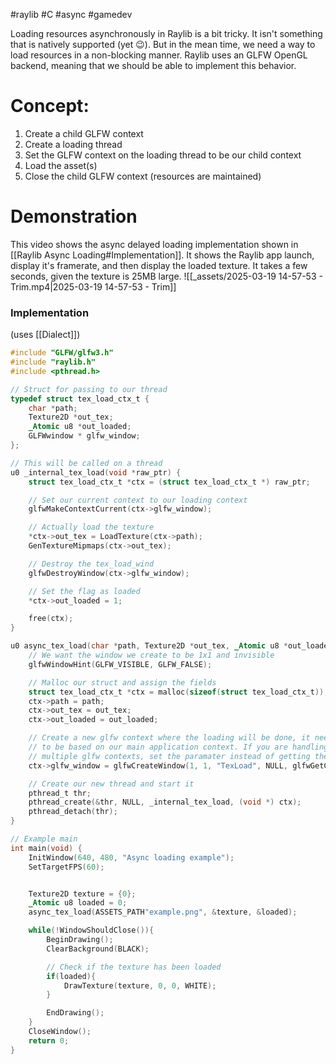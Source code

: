 #raylib #C #async #gamedev

Loading resources asynchronously in Raylib is a bit tricky. It isn't something that is natively supported (yet 😉). But in the mean time, we need a way to load resources in a non-blocking manner. Raylib uses an GLFW OpenGL backend, meaning that we should be able to implement this behavior.

# Concept:
1. Create a child GLFW context
2. Create a loading thread
3. Set the GLFW context on the loading thread to be our child context
4. Load the asset(s)
5. Close the child GLFW context (resources are maintained)

# Demonstration
This video shows the async delayed loading implementation shown in [[Raylib Async Loading#Implementation]]. It shows the Raylib app launch, display it's framerate, and then display the loaded texture. It takes a few seconds, given the texture is 25MB large. 
![[_assets/2025-03-19 14-57-53 - Trim.mp4|2025-03-19 14-57-53 - Trim]]
### Implementation
(uses [[Dialect]])
```C
#include "GLFW/glfw3.h"
#include "raylib.h"
#include <pthread.h>

// Struct for passing to our thread
typedef struct tex_load_ctx_t {
    char *path;
    Texture2D *out_tex;
    _Atomic u8 *out_loaded;
    GLFWwindow * glfw_window;
};

// This will be called on a thread
u0 _internal_tex_load(void *raw_ptr) {
    struct tex_load_ctx_t *ctx = (struct tex_load_ctx_t *) raw_ptr;

    // Set our current context to our loading context
    glfwMakeContextCurrent(ctx->glfw_window);

    // Actually load the texture
    *ctx->out_tex = LoadTexture(ctx->path);
    GenTextureMipmaps(ctx->out_tex);

    // Destroy the tex_load_wind
    glfwDestroyWindow(ctx->glfw_window);

	// Set the flag as loaded
    *ctx->out_loaded = 1;

    free(ctx);
}

u0 async_tex_load(char *path, Texture2D *out_tex, _Atomic u8 *out_loaded) {
    // We want the window we create to be 1x1 and invisible
    glfwWindowHint(GLFW_VISIBLE, GLFW_FALSE);

	// Malloc our struct and assign the fields
    struct tex_load_ctx_t *ctx = malloc(sizeof(struct tex_load_ctx_t));
    ctx->path = path;
    ctx->out_tex = out_tex;
    ctx->out_loaded = out_loaded;

	// Create a new glfw context where the loading will be done, it needs
	// to be based on our main application context. If you are handling
	// multiple glfw contexts, set the paramater instead of getting the current
    ctx->glfw_window = glfwCreateWindow(1, 1, "TexLoad", NULL, glfwGetCurrentContext());

    // Create our new thread and start it
    pthread_t thr;
    pthread_create(&thr, NULL, _internal_tex_load, (void *) ctx);
    pthread_detach(thr);
}

// Example main
int main(void) {
    InitWindow(640, 480, "Async loading example");
    SetTargetFPS(60);


    Texture2D texture = {0};
    _Atomic u8 loaded = 0;
    async_tex_load(ASSETS_PATH"example.png", &texture, &loaded);

	while(!WindowShouldClose()){
		BeginDrawing();
		ClearBackground(BLACK);

		// Check if the texture has been loaded
		if(loaded){
			DrawTexture(texture, 0, 0, WHITE);
		}

		EndDrawing();
	}
	CloseWindow();
	return 0;
}
```

